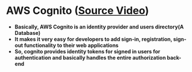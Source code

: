 # AWS Cognito ([Source Video](https://youtu.be/EaDMG4amEfk))
- **Basically, AWS Cognito is an identity provider and users directory(A Database)**
- **It makes it very easy for developers to add sign-in, registration, sign-out functionality to their web applications**
- **So, cognito provides identity tokens for signed in users for authentication and basically handles the entire authorization back-end**

